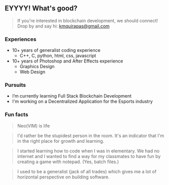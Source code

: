 ## EYYYY! What's good?

> If you're interested in blockchain development, we should connect! Drop by and say hi: kmquirapas@gmail.com


### Experiences

- 10+ years of generalist coding experience
	- C++, C, python, html, css, javascript
- 10+ years of Photoshop and After Effects experience
	- Graphics Design
	- Web Design

### Pursuits

- I’m currently learning Full Stack Blockchain Development
- I'm working on a Decentralized Application for the Esports industry

### Fun facts

> Neo(VIM) is life

> I'd rather be the stupidest person in the room. It's an indicator that I'm in the right place for growth and learning.

> I started learning how to code when I was in elementary. We had no internet and I wanted to find a way for my classmates to have fun by creating a game with notepad. (Yes, batch files.)

> I used to be a generalist (jack of all trades) which gives me a lot of horizontal perspective on building software.
